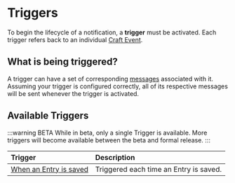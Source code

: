 # Triggers

To begin the lifecycle of a notification, a **trigger** must be activated. Each trigger refers back to an individual [Craft Event](https://craftcms.com/knowledge-base/custom-module-events).

## What is being triggered?

A trigger can have a set of corresponding [messages](/messages/) associated with it. Assuming your trigger is configured correctly, all of its respective messages will be sent whenever the trigger is activated.

## Available Triggers

:::warning BETA
While in beta, only a single Trigger is available. More triggers will become available between the beta and formal release.
:::

| Trigger | Description
|:--------|:------------
| [When an Entry is saved](/triggers/on-entry-save/) | Triggered each time an Entry is saved.
